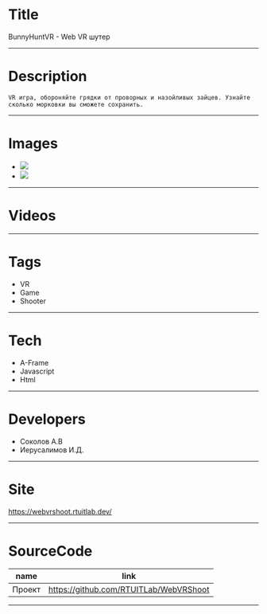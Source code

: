 # Title
BunnyHuntVR - Web VR шутер

---

# Description

	VR игра, обороняйте грядки от проворных и назойливых зайцев. Узнайте сколько морковки вы сможете сохранить.
---

# Images
* ![](LANDING/BunnyHuntVR.png)
* ![](LANDING/BunnyHuntVR2.png)
---

# Videos

---

# Tags
* VR
* Game
* Shooter

---
# Tech
* A-Frame
* Javascript
* Html

---
# Developers
* Соколов А.В
* Иерусалимов И.Д.

---
# Site
https://webvrshoot.rtuitlab.dev/

---
# SourceCode
| name                         | link                                      |
| ---------------------------- | ----------------------------------------- |
| Проект                       | https://github.com/RTUITLab/WebVRShoot    |

---
